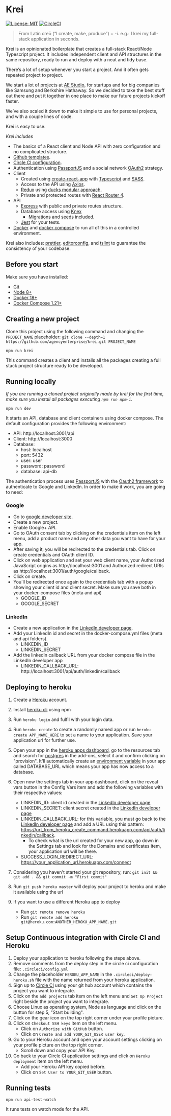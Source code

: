 # Krei
[![License: MIT](https://img.shields.io/badge/License-MIT-yellow.svg)](https://opensource.org/licenses/MIT)
[![CircleCI](https://circleci.com/gh/agencyenterprise/krei.svg?style=svg&circle-token=3d749403becdba1c3b622fb512abad50192930b6)](https://circleci.com/gh/agencyenterprise/krei)

> From Latin creō (“I create, make, produce”) +‎ -i. e.g.: I krei my full-stack application in seconds.

Krei is an opinionated boilerplate that creates a full-stack React/Node Typescript project. It includes independent client and API structures in the same repository, ready to run and deploy with a neat and tidy base.

There’s a lot of setup whenever you start a project. And it often gets repeated project to project.

We start a lot of projects at [AE Studio](https://ae.studio/), for startups and for big companies like Samsung and Berkshire Hathaway. So we decided to take the best stuff out there and put it together in one place to make our future projects kickoff faster. 

We’ve also scaled it down to make it simple to use for personal projects, and with a couple lines of code.

Krei is easy to use. 

*Krei includes*

* The basics of a React client and Node API with zero configuration and no complicated structure.
* [Github templates](https://blog.github.com/2016-02-17-issue-and-pull-request-templates/).
* [Circle CI configuration](https://circleci.com/docs/2.0/configuration-reference/#section=configuration).
* Authentication using [PassportJS](http://www.passportjs.org/) and a social network [OAuth2](https://oauth.net/2/) strategy.
* Client
  * Created using [create-react-app](https://github.com/facebook/create-react-app) with [Typescript](https://www.typescriptlang.org/docs/home.html) and [SASS](https://sass-lang.com/).
  * Access to the API using [Axios](https://github.com/axios/axios).
  * [Redux](https://github.com/reduxjs/redux) using [ducks modular approach](https://github.com/erikras/ducks-modular-redux).
  * Private and protected routes with [React Router 4](https://reacttraining.com/react-router/core/guides/philosophy).
* API
  * [Express](https://expressjs.com/) with public and private routes structure.
  * Database access using [Knex](https://knexjs.org/)
      * [Migrations](https://knexjs.org/#Migrations-CLI) and [seeds](https://knexjs.org/#Seeds-CLI) included.
  * [Jest](https://jestjs.io/) for your tests.
* [Docker](https://docs.docker.com) and [docker compose](https://docs.docker.com/compose/) to run all of this in a controlled environment.

Krei also includes: [prettier](https://github.com/prettier/prettier), [editorconfig](https://editorconfig.org/), and [tslint](https://palantir.github.io/tslint/) to guarantee the consistency of your codebase.

## Before you start

Make sure you have installed:

- [Git](https://git-scm.com/book/en/v2/Getting-Started-Installing-Git)
- [Node 8+](https://nodejs.org/en/)
- [Docker 18+](https://docs.docker.com/install/)
- [Docker Compose 1.21+](https://docs.docker.com/compose/install/)

## Creating a new project

Clone this project using the following command and changing the `PROJECT_NAME` placeholder: `git clone --depth=1 https://github.com/agencyenterprise/krei.git PROJECT_NAME`

```shell
npm run krei
```

This command creates a client and installs all the packages creating a full stack project structure ready to be developed.

## Running locally

*If you are running a cloned project originally made by krei for the first time, make sure you install all packages executing `npm run npm-i`.*

```shell
npm run dev
```

It starts an API, database and client containers using docker compose. The default configuration provides the following environment:

- API: http://localhost:3001/api
- Client: http://localhost:3000
- Database:
  - host: localhost
  - port: 5432
  - user: user
  - password: password
  - database: api-db

The authentication process uses [PassportJS](http://www.passportjs.org/) with the [Oauth2 framework](https://oauth.net/2/) to authenticate to Google and LinkedIn. In order to make it work, you are going to need:

### Google

* Go to [google developer site](https://console.developers.google.com).
* Create a new project.
* Enable Google+ API.
* Go to OAuth consent tab by clicking on the credentials item on the left menu, add a product name and any other data you want to have for your app.
* After saving it, you will be redirected to the credentials tab. Click on create credentials and OAuth client ID.
* Click on web application and set your web client name, your Authorized JavaScript origins as http://localhost:3001 and Authorized redirect URIs as http://localhost:3001/auth/google/callback.
* Click on create.
* You'll be redirected once again to the credentials tab with a popup showing your client id and client secret. Make sure you save both in your docker-compose files (meta and api)
    * GOOGLE_ID
    * GOOGLE_SECRET

### LinkedIn

- Create a new application in the [LinkedIn developer page](https://www.linkedin.com/developer/apps).
- Add your LinkedIn id and secret in the docker-compose.yml files (meta and api folders).
  - LINKEDIN_ID
  - LINKEDIN_SECRET
- Add the linkedin callback URL from your docker compose file in the LinkedIn developer app
  - LINKEDIN_CALLBACK_URL: http://localhost:3001/api/auth/linkedin/callback

## Deploying to heroku

1. Create a [Heroku](https://www.heroku.com/) account.
2. Install [heroku cli](https://www.npmjs.com/package/heroku) using npm
3. Run `heroku login` and fulfil with your login data.
4. Run `heroku create` to create a randomly named app or run `heroku create APP_NAME_HERE` to set a name to your application. Save your application url for further use.
5. Open your app in the [heroku apps dashboard](https://dashboard.heroku.com/apps), go to the resources tab and search for [postgres](https://elements.heroku.com/addons/heroku-postgresql) in the add-ons, select it and confirm clicking on "provision". It'll automatically create an [environment variable](https://devcenter.heroku.com/articles/config-vars) in your app called DATABASE_URL which means your app has now access to a database.
6. Open now the settings tab in your app dashboard, click on the reveal vars button in the Config Vars item and add the following variables with their respective values:

   - LINKEDIN_ID: client id created in the [LinkedIn developer page](https://www.linkedin.com/developer/apps)
   - LINKEDIN_SECRET: client secret created in the [LinkedIn developer page](https://www.linkedin.com/developer/apps)
   - LINKEDIN_CALLBACK_URL: for this variable, you must go back to the [LinkedIn developer page](https://www.linkedin.com/developer/apps) and add a URL using this pattern: https://url_from_heroku_create_command.herokuapp.com/api/auth/linkedin/callback.
     - To check what is the url created for your new app, go down in the Settings tab and look for the Domains and certificates item, your application url will be there.
   - SUCCESS_LOGIN_REDIRECT_URL: https://your_application_url.herokuapp.com/connect

7. Considering you haven't started your git repository, run: `git init && git add . && git commit -m "First commit"`
8. Run `git push heroku master` will deploy your project to heroku and make it available using the url
9. If you want to use a different Heroku app to deploy
   - Run `git remote remove heroku`
   - Run `git remote add heroku git@heroku.com:ANOTHER_HEROKU_APP_NAME.git`

## Setup Continuous integration with Circle CI and Heroku

1. Deploy your application to heroku following the steps above.
2. Remove comments from the deploy step in the circle ci configuration file: `.circleci/config.yml`
3. Change the placeholder `HEROKU_APP_NAME` in the `.circleci/deploy-heroku.sh` file with the name returned from your heroku application.
4. Sign up to [Circle CI](https://circleci.com/) using your git hub account which contains the project you want to integrate.
5. Click on the `add projects` tab item on the left menu and `Set Up Project` right beside the project you want to integrate.
6. Choose Linux as operating system, Node as language and click on the button for step 5, "Start building".
7. Click on the gear icon on the top right corner under your profile picture.
8. Click on `Checkout SSH keys` item on the left menu.
    * Click on `Authorize with GitHub` button.
    * Click on `Create and add YOUR_GIT_USER user key`.
9.  Go to your Heroku account and open your account settings clicking on your profile picture on the top right corner.
    * Scroll down and copy your API Key.
10. Go back to your Circle CI application settings and click on `Heroku deployment` item on the left menu.
    * Add your Heroku API key copied before.
    * Click on `Set User to YOUR_GIT_USER` button.

## Running tests

```shell
npm run api-test-watch
```

It runs tests on watch mode for the API.
